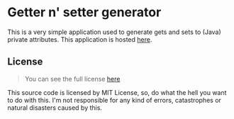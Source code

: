# Getter n' setter generator

This is a very simple application used to generate gets and sets to (Java) private attributes. This application is hosted [here](http://duke-generator.esy.es/).

## License

> You can see the full license [here](https://github.com/jefhtavares/duke-generator/blob/gh-pages/LICENSE)

This source code is licensed by MIT License, so, do what the hell you want to do with this. I'm not responsible for any kind of errors, catastrophes or natural disasters caused by this.

